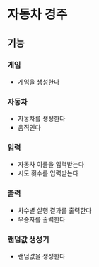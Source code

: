 # 자동차 경주
## 기능
### 게임
- 게임을 생성한다
### 자동차
- 자동차를 생성한다
- 움직인다
### 입력
- 자동차 이름을 입력받는다
- 시도 횟수를 입력받는다
### 출력
- 차수별 실행 결과를 출력한다
- 우승자를 출력한다
### 랜덤값 생성기
- 랜덤값을 생성한다
